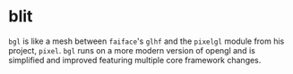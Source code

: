 # blit

`bgl` is like a mesh between `faiface`'s `glhf` and the `pixelgl` module from his project, `pixel`. `bgl` runs on a more modern version of opengl and is simplified and improved featuring multiple core framework changes.
